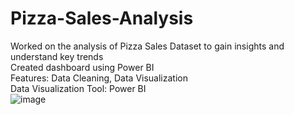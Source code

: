 # Pizza-Sales-Analysis
Worked on the analysis of Pizza Sales Dataset to gain insights and understand key trends                                                                              
Created dashboard using Power BI                                                                 
Features: Data Cleaning, Data Visualization                                           
Data Visualization Tool: Power BI                                                                              
![image](https://github.com/KeshariAdarsh/Pizza-Sales-Analysis/assets/95745244/91e12584-e0ac-491d-9860-50ae77e148e0)

